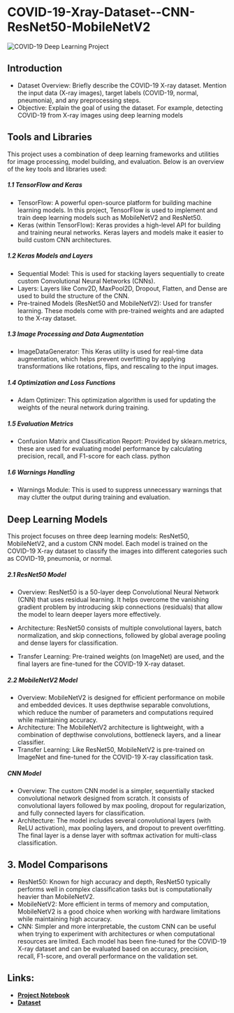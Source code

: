 # COVID-19-Xray-Dataset--CNN-ResNet50-MobileNetV2
![COVID-19 Deep Learning Project](https://github.com/Ali-jalil88/COVID-19-Xray-Dataset--CNN-ResNet50-MobileNetV2/blob/main/DALL%C2%B7E%202024-10-07%2014.26.36%20-%20An%20illustration%20comparing%20three%20deep%20learning%20models_%20CNN%2C%20ResNet50%2C%20and%20MobileNetV2.%20Each%20model%20should%20be%20represented%20by%20a%20simplified%20diagram%2C%20showin.webp)
## Introduction
- Dataset Overview: Briefly describe the COVID-19 X-ray dataset. Mention the input data (X-ray images), target labels (COVID-19, normal, pneumonia), and any preprocessing steps.
- Objective: Explain the goal of using the dataset. For example, detecting COVID-19 from X-ray images using deep learning models
## Tools and Libraries
This project uses a combination of deep learning frameworks and utilities for image processing, model building, and evaluation. Below is an overview of the key tools and libraries used:

##### 1.1 TensorFlow and Keras
- TensorFlow: A powerful open-source platform for building machine learning models. In this project, TensorFlow is used to implement and train deep learning models such as MobileNetV2 and ResNet50.
- Keras (within TensorFlow): Keras provides a high-level API for building and training neural networks. Keras layers and models make it easier to build custom CNN architectures.
##### 1.2 Keras Models and Layers
- Sequential Model: This is used for stacking layers sequentially to create custom Convolutional Neural Networks (CNNs).
- Layers: Layers like Conv2D, MaxPool2D, Dropout, Flatten, and Dense are used to build the structure of the CNN.
- Pre-trained Models (ResNet50 and MobileNetV2): Used for transfer learning. These models come with pre-trained weights and are adapted to the X-ray dataset.
##### 1.3 Image Processing and Data Augmentation
- ImageDataGenerator: This Keras utility is used for real-time data augmentation, which helps prevent overfitting by applying transformations like rotations, flips, and rescaling to the input images.
##### 1.4 Optimization and Loss Functions
- Adam Optimizer: This optimization algorithm is used for updating the weights of the neural network during training.
##### 1.5 Evaluation Metrics
- Confusion Matrix and Classification Report: Provided by sklearn.metrics, these are used for evaluating model performance by calculating precision, recall, and F1-score for each class.
python
##### 1.6 Warnings Handling
- Warnings Module: This is used to suppress unnecessary warnings that may clutter the output during training and evaluation.
## Deep Learning Models
This project focuses on three deep learning models: ResNet50, MobileNetV2, and a custom CNN model. Each model is trained on the COVID-19 X-ray dataset to classify the images into different categories such as COVID-19, pneumonia, or normal.

##### 2.1 ResNet50 Model
- Overview: ResNet50 is a 50-layer deep Convolutional Neural Network (CNN) that uses residual learning. It helps overcome the vanishing gradient problem by introducing skip connections (residuals) that allow the model to learn deeper layers more effectively.

- Architecture: ResNet50 consists of multiple convolutional layers, batch normalization, and skip connections, followed by global average pooling and dense layers for classification.

- Transfer Learning: Pre-trained weights (on ImageNet) are used, and the final layers are fine-tuned for the COVID-19 X-ray dataset.
##### 2.2 MobileNetV2 Model
- Overview: MobileNetV2 is designed for efficient performance on mobile and embedded devices. It uses depthwise separable convolutions, which reduce the number of parameters and computations required while maintaining accuracy.
- Architecture: The MobileNetV2 architecture is lightweight, with a combination of depthwise convolutions, bottleneck layers, and a linear classifier.
- Transfer Learning: Like ResNet50, MobileNetV2 is pre-trained on ImageNet and fine-tuned for the COVID-19 X-ray classification task.
##### CNN Model
- Overview: The custom CNN model is a simpler, sequentially stacked convolutional network designed from scratch. It consists of convolutional layers followed by max pooling, dropout for regularization, and fully connected layers for classification.
- Architecture: The model includes several convolutional layers (with ReLU activation), max pooling layers, and dropout to prevent overfitting. The final layer is a dense layer with softmax activation for multi-class classification.
## 3. Model Comparisons
- ResNet50: Known for high accuracy and depth, ResNet50 typically performs well in complex classification tasks but is computationally heavier than MobileNetV2.
- MobileNetV2: More efficient in terms of memory and computation, MobileNetV2 is a good choice when working with hardware limitations while maintaining high accuracy.
- CNN: Simpler and more interpretable, the custom CNN can be useful when trying to experiment with architectures or when computational resources are limited.
Each model has been fine-tuned for the COVID-19 X-ray dataset and can be evaluated based on accuracy, precision, recall, F1-score, and overall performance on the validation set.
## Links:
- **[Project Notebook](https://www.kaggle.com/code/alialarkawazi/covid-19-xray-dataset-cnn-resnet50-mobilenetv2)**
- **[Dataset](https://www.kaggle.com/datasets/khoongweihao/covid19-xray-dataset-train-test-sets)**

